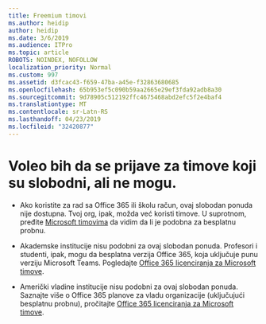 ```yaml
---
title: Freemium timovi
ms.author: heidip
author: heidip
ms.date: 3/6/2019
ms.audience: ITPro
ms.topic: article
ROBOTS: NOINDEX, NOFOLLOW
localization_priority: Normal
ms.custom: 997
ms.assetid: d3fcac43-f659-47ba-a45e-f32863680685
ms.openlocfilehash: 65b953ef5c090b59aa2665e29ef3fda92adb8a30
ms.sourcegitcommit: 9d78905c512192ffc4675468abd2efc5f2e4baf4
ms.translationtype: MT
ms.contentlocale: sr-Latn-RS
ms.lasthandoff: 04/23/2019
ms.locfileid: "32420877"
---
```

# <a name="id-like-to-sign-up-for-teams-free-but-i-cant"></a>Voleo bih da se prijave za timove koji su slobodni, ali ne mogu.

- Ako koristite za rad sa Office 365 ili školu račun, ovaj slobodan ponuda nije dostupna. Tvoj org, ipak, možda već koristi timove. U suprotnom, pređite [Microsoft timovima](https://products.office.com/en-us/microsoft-teams/group-chat-software) da vidim da li je podobna za besplatnu probnu.

- Akademske institucije nisu podobni za ovaj slobodan ponuda. Profesori i studenti, ipak, mogu da besplatna verzija Office 365, koja uključuje punu verziju Microsoft Teams. Pogledajte [Office 365 licenciranja za Microsoft timove](https://docs.microsoft.com/microsoftteams/office-365-licensing).

- Američki vladine institucije nisu podobni za ovaj slobodan ponuda. Saznajte više o Office 365 planove za vladu organizacije (uključujući besplatnu probnu), pročitajte [Office 365 licenciranja za Microsoft timove](https://docs.microsoft.com/microsoftteams/office-365-licensing).


